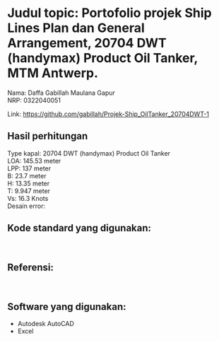 # Judul topic: Portofolio projek Ship Lines Plan dan General Arrangement, 20704 DWT (handymax) Product Oil Tanker, MTM Antwerp.
Nama: Daffa Gabillah Maulana Gapur<br>
NRP: 0322040051<br>

Link: https://github.com/gabillah/Projek-Ship_OilTanker_20704DWT-1

## Hasil perhitungan
Type kapal: 20704 DWT (handymax) Product Oil Tanker<br>
LOA: 145.53 meter<br>
LPP: 137 meter<br>
B: 23.7 meter<br>
H: 13.35 meter<br>
T: 9.947 meter<br>
Vs: 16.3 Knots<br>
Desain error: 


## Kode standard yang digunakan:
<br>

## Referensi:
<br>

## Software yang digunakan:
- Autodesk AutoCAD
- Excel